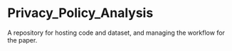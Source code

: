 # Privacy_Policy_Analysis

A repository for hosting code and dataset, and managing the workflow for the paper.